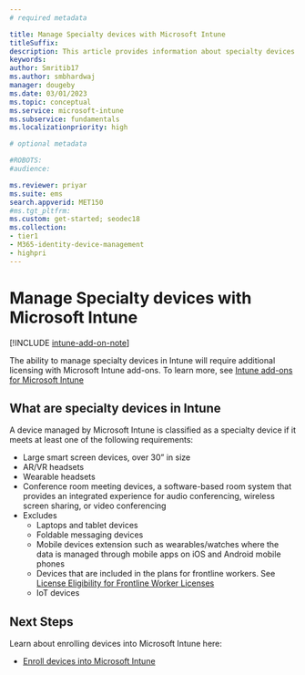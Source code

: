 ```yaml
---
# required metadata

title: Manage Specialty devices with Microsoft Intune
titleSuffix: 
description: This article provides information about specialty devices and how can you manage them with Microsoft Intune
keywords:
author: Smritib17
ms.author: smbhardwaj
manager: dougeby
ms.date: 03/01/2023
ms.topic: conceptual
ms.service: microsoft-intune
ms.subservice: fundamentals
ms.localizationpriority: high

# optional metadata

#ROBOTS:
#audience:

ms.reviewer: priyar
ms.suite: ems
search.appverid: MET150
#ms.tgt_pltfrm:
ms.custom: get-started; seodec18
ms.collection:
- tier1
- M365-identity-device-management
- highpri
---
```


# Manage Specialty devices with Microsoft Intune

[!INCLUDE [intune-add-on-note](../includes/intune-add-on-note.md)]

The ability to manage specialty devices in Intune will require additional licensing with Microsoft  Intune add-ons. To learn more, see [Intune add-ons for Microsoft Intune](intune-add-ons.md)

## What are specialty devices in Intune

A device managed by Microsoft Intune is classified as a specialty device if it meets at least one of the following requirements:

- Large smart screen devices, over 30” in size
- AR/VR headsets
- Wearable headsets
- Conference room meeting devices, a software-based room system that provides an integrated experience for audio conferencing, wireless screen sharing, or video conferencing
- Excludes
  - Laptops and tablet devices
  - Foldable messaging devices
  - Mobile devices extension such as wearables/watches where the data is managed through mobile apps on iOS and Android mobile phones
  - Devices that are included in the plans for frontline workers. See [License Eligibility for Frontline Worker Licenses](https://www.microsoft.com/licensing/terms/en-US/productoffering/Microsoft365/EAEAS)
  - IoT devices

## Next Steps

Learn about enrolling devices into Microsoft Intune here:

- [Enroll devices into Microsoft Intune](../enrollment/device-enrollment.md)
